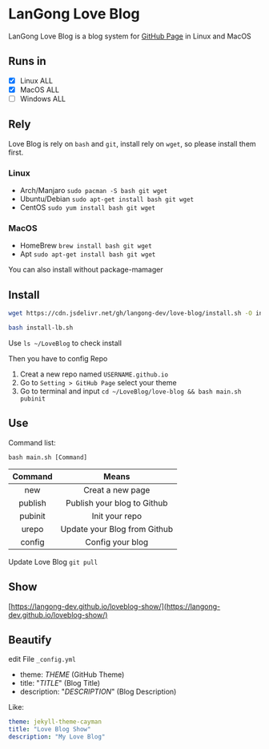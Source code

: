 # LanGong Love Blog

LanGong Love Blog is a blog system for [GitHub Page](https://pages.github.io) in Linux and MacOS

## Runs in

- [x] Linux ALL
- [x] MacOS ALL
- [ ] Windows ALL

## Rely

Love Blog is rely on `bash` and `git`, install rely on `wget`, so please install them first.

### Linux

- Arch/Manjaro `sudo pacman -S bash git wget`
- Ubuntu/Debian `sudo apt-get install bash git wget`
- CentOS `sudo yum install bash git wget`

### MacOS

- HomeBrew `brew install bash git wget`
- Apt `sudo apt-get install bash git wget`

You can also install without package-mamager

## Install 

```bash
wget https://cdn.jsdelivr.net/gh/langong-dev/love-blog/install.sh -O install-lb.sh

bash install-lb.sh
```

Use `ls ~/LoveBlog` to check install

Then you have to config Repo

1. Creat a new repo named `USERNAME.github.io`
2. Go to `Setting > GitHub Page` select your theme
3. Go to terminal and input `cd ~/LoveBlog/love-blog && bash main.sh pubinit`

## Use

Command list:

`bash main.sh [Command]`

|Command|Means|
|:---:|:---:|
|new|Creat a new page|
|publish|Publish your blog to Github|
|pubinit|Init your repo|
|urepo|Update your Blog from Github|
|config|Config your blog|

Update Love Blog `git pull`

## Show

[https://langong-dev.github.io/loveblog-show/](https://langong-dev.github.io/loveblog-show/)

## Beautify

edit File `_config.yml`

- theme: _THEME_ (GitHub Theme)
- title: "_TITLE_" (Blog Title)
- description: "_DESCRIPTION_" (Blog Description)

Like:

```yaml
theme: jekyll-theme-cayman
title: "Love Blog Show"
description: "My Love Blog"
```
